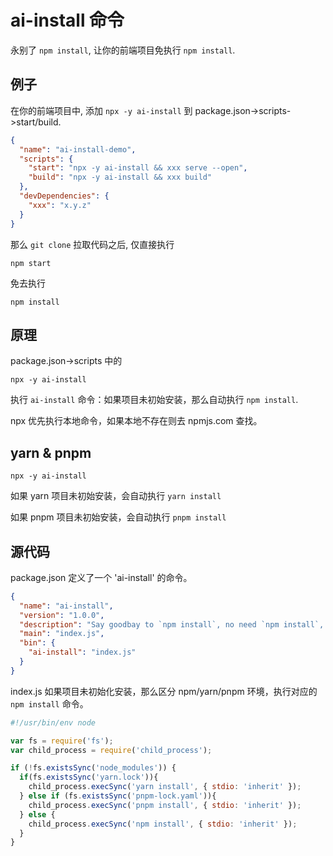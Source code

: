 # ai-install 命令
永别了 `npm install`, 让你的前端项目免执行 `npm install`.
## 例子
在你的前端项目中, 添加 `npx -y ai-install` 到  package.json->scripts->start/build.
```json
{
  "name": "ai-install-demo",
  "scripts": {
    "start": "npx -y ai-install && xxx serve --open",
    "build": "npx -y ai-install && xxx build"
  },
  "devDependencies": {
    "xxx": "x.y.z"
  }
}
```
那么 `git clone` 拉取代码之后, 仅直接执行
```shell
npm start
```
免去执行
```shell
npm install
```
## 原理
package.json->scripts 中的
```shell
npx -y ai-install
```
执行 `ai-install` 命令：如果项目未初始安装，那么自动执行 `npm install`.

npx 优先执行本地命令，如果本地不存在则去 npmjs.com 查找。

## yarn & pnpm
```shell
npx -y ai-install
```
如果 yarn 项目未初始安装，会自动执行 `yarn install`

如果 pnpm 项目未初始安装，会自动执行 `pnpm install`

## 源代码
package.json 定义了一个 'ai-install' 的命令。
```json
{
  "name": "ai-install",
  "version": "1.0.0",
  "description": "Say goodbay to `npm install`, no need `npm install`, throw away `npm install`.",
  "main": "index.js",
  "bin": {
    "ai-install": "index.js"
  }
}
```
index.js 如果项目未初始化安装，那么区分 npm/yarn/pnpm 环境，执行对应的 `npm install` 命令。
```js
#!/usr/bin/env node

var fs = require('fs');
var child_process = require('child_process');

if (!fs.existsSync('node_modules')) {
  if(fs.existsSync('yarn.lock')){
    child_process.execSync('yarn install', { stdio: 'inherit' });
  } else if (fs.existsSync('pnpm-lock.yaml')){
    child_process.execSync('pnpm install', { stdio: 'inherit' });
  } else {
    child_process.execSync('npm install', { stdio: 'inherit' });
  }
}
```
